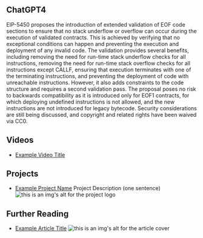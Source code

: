 ## ChatGPT4

EIP-5450 proposes the introduction of extended validation of EOF code sections to ensure that no stack underflow or overflow can occur during the execution of validated contracts. This is achieved by verifying that no exceptional conditions can happen and preventing the execution and deployment of any invalid code. The validation provides several benefits, including removing the need for run-time stack underflow checks for all instructions, removing the need for run-time stack overflow checks for all instructions except CALLF, ensuring that execution terminates with one of the terminating instructions, and preventing the deployment of code with unreachable instructions. However, it also adds constraints to the code structure and requires a second validation pass. The proposal poses no risk to backwards compatibility as it is introduced only for EOF1 contracts, for which deploying undefined instructions is not allowed, and the new instructions are not introduced for legacy bytecode. Security considerations are still being discussed, and copyright and related rights have been waived via CC0.

## Videos

- [Example Video Title](https://www.youtube.com/watch?v=TDGq4aeevgY)

## Projects

- [Example Project Name](https://xxxx.xxx/xxxxx) Project Description (one sentence) ![this is an img's alt for the project logo](https://xxxx.xxx/project-logo.xxx)

## Further Reading

- [Example Article Title](https://xxxx.xxx/xxxxx) ![this is an img's alt for the article cover](https://xxxx.xxx/article-cover.xxx)
